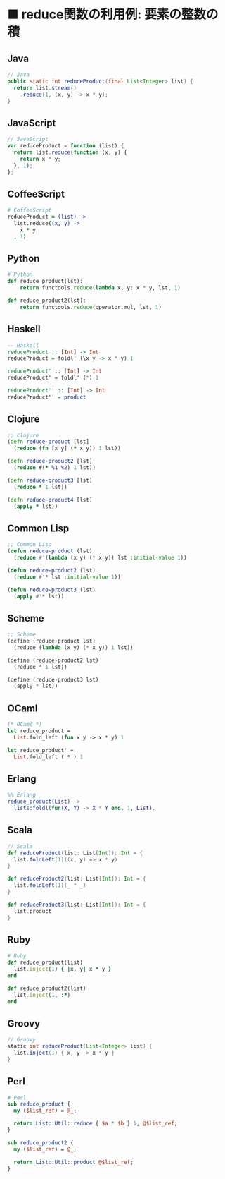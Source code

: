 ■ reduce関数の利用例: 要素の整数の積
==============================
## Java
```java
// Java
public static int reduceProduct(final List<Integer> list) {
  return list.stream()
    .reduce(1, (x, y) -> x * y);
}
```


## JavaScript
```javascript
// JavaScript
var reduceProduct = function (list) {
  return list.reduce(function (x, y) {
    return x * y;
  }, 1);
};
```


## CoffeeScript
```coffeescript
# CoffeeScript
reduceProduct = (list) ->
  list.reduce((x, y) ->
    x * y
  , 1)
```


## Python
```python
# Python
def reduce_product(lst):
    return functools.reduce(lambda x, y: x * y, lst, 1)

def reduce_product2(lst):
    return functools.reduce(operator.mul, lst, 1)
```


## Haskell
```haskell
-- Haskell
reduceProduct :: [Int] -> Int
reduceProduct = foldl' (\x y -> x * y) 1

reduceProduct' :: [Int] -> Int
reduceProduct' = foldl' (*) 1

reduceProduct'' :: [Int] -> Int
reduceProduct'' = product
```


## Clojure
```clojure
;; Clojure
(defn reduce-product [lst]
  (reduce (fn [x y] (* x y)) 1 lst))

(defn reduce-product2 [lst]
  (reduce #(* %1 %2) 1 lst))

(defn reduce-product3 [lst]
  (reduce * 1 lst))

(defn reduce-product4 [lst]
  (apply * lst))
```


## Common Lisp
```lisp
;; Common Lisp
(defun reduce-product (lst)
  (reduce #'(lambda (x y) (* x y)) lst :initial-value 1))

(defun reduce-product2 (lst)
  (reduce #'* lst :initial-value 1))

(defun reduce-product3 (lst)
  (apply #'* lst))
```


## Scheme
```scheme
;; Scheme
(define (reduce-product lst)
  (reduce (lambda (x y) (* x y)) 1 lst))

(define (reduce-product2 lst)
  (reduce * 1 lst))

(define (reduce-product3 lst)
  (apply * lst))
```


## OCaml
```ocaml
(* OCaml *)
let reduce_product =
  List.fold_left (fun x y -> x * y) 1

let reduce_product' =
  List.fold_left ( * ) 1
```


## Erlang
```erlang
%% Erlang
reduce_product(List) ->
  lists:foldl(fun(X, Y) -> X * Y end, 1, List).
```


## Scala
```scala
// Scala
def reduceProduct(list: List[Int]): Int = {
  list.foldLeft(1)((x, y) => x * y)
}

def reduceProduct2(list: List[Int]): Int = {
  list.foldLeft(1)(_ * _)
}

def reduceProduct3(list: List[Int]): Int = {
  list.product
}
```


## Ruby
```ruby
# Ruby
def reduce_product(list)
  list.inject(1) { |x, y| x * y }
end

def reduce_product2(list)
  list.inject(1, :*)
end
```


## Groovy
```groovy
// Groovy
static int reduceProduct(List<Integer> list) {
  list.inject(1) { x, y -> x * y }
}
```


## Perl
```perl
# Perl
sub reduce_product {
  my ($list_ref) = @_;

  return List::Util::reduce { $a * $b } 1, @$list_ref;
}

sub reduce_product2 {
  my ($list_ref) = @_;

  return List::Util::product @$list_ref;
}
```
